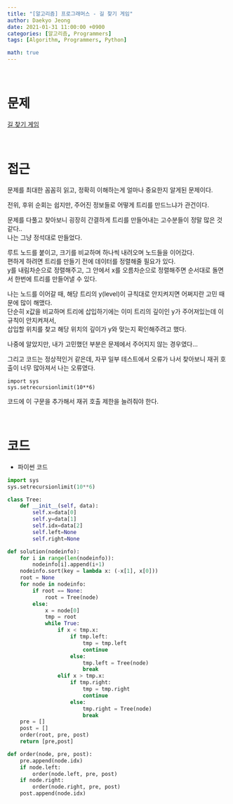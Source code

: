 ```yaml
---
title: "[알고리즘] 프로그래머스 - 길 찾기 게임"
author: Daekyo Jeong
date: 2021-01-31 11:00:00 +0900
categories: [알고리즘, Programmers]
tags: [Algorithm, Programmers, Python]

math: true
---
```


<br/>

# **문제**


[길 찾기 게임](https://programmers.co.kr/learn/courses/30/lessons/42892)

<br/>

# **접근**  

문제를 최대한 꼼꼼히 읽고, 정확히 이해하는게 얼마나 중요한지 알게된 문제이다.  

전위, 후위 순회는 쉽지만, 주어진 정보들로 어떻게 트리를 만드느냐가 관건이다.  

문제를 다풀고 찾아보니 굉장히 간결하게 트리를 만들어내는 고수분들이 정말 많은 것 같다..  
나는 그냥 정석대로 만들었다.  

루트 노드를 붙이고, 크기를 비교하며 하나씩 내려오며 노드들을 이어갔다.  
편하게 하려면 트리를 만들기 전에 데이터를 정렬해줄 필요가 있다.  
y를 내림차순으로 정렬해주고, 그 안에서 x를 오름차순으로 정렬해주면 순서대로 돌면서 한번에 트리를 만들어낼 수 있다.  

나는 노드를 이어갈 때, 해당 트리의 y(level)이 규칙대로 안지켜지면 어쩌지란 고민 때문에 많이 해맸다.  
단순히 x값을 비교하며 트리에 삽입하기에는 이미 트리의 깊이인 y가 주어져있는데 이 규칙이 안지켜져서,  
삽입할 위치를 찾고 해당 위치의 깊이가 y와 맞는지 확인해주려고 했다.  

나중에 알았지만, 내가 고민했던 부분은 문제에서 주어지지 않는 경우였다...   

그리고 코드는 정상적인거 같은데, 자꾸 일부 테스트에서 오류가 나서 찾아보니 재귀 호출이 너무 많아져서 나는 오류였다.  

```
import sys
sys.setrecursionlimit(10**6)
```

코드에 이 구문을 추가해서 재귀 호출 제한을 늘려줘야 한다.  

<br/>

# **코드**


- 파이썬 코드   

```py
import sys
sys.setrecursionlimit(10**6)

class Tree:
    def __init__(self, data):
        self.x=data[0]
        self.y=data[1]
        self.idx=data[2]
        self.left=None
        self.right=None

def solution(nodeinfo):
    for i in range(len(nodeinfo)):
        nodeinfo[i].append(i+1)
    nodeinfo.sort(key = lambda x: (-x[1], x[0]))
    root = None
    for node in nodeinfo:
        if root == None:
            root = Tree(node)
        else:
            x = node[0]
            tmp = root
            while True:
                if x < tmp.x:
                    if tmp.left:
                        tmp = tmp.left
                        continue
                    else:
                        tmp.left = Tree(node)
                        break
                elif x > tmp.x:
                    if tmp.right:
                        tmp = tmp.right
                        continue
                    else:
                        tmp.right = Tree(node)
                        break
    pre = []
    post = []
    order(root, pre, post)
    return [pre,post]

def order(node, pre, post):
    pre.append(node.idx)
    if node.left:
        order(node.left, pre, post)
    if node.right:
        order(node.right, pre, post)
    post.append(node.idx)
```


<br/>

